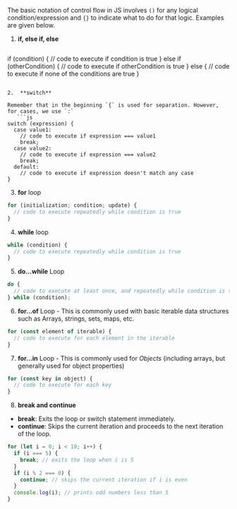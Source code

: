The basic notation of control flow in JS involves `()` for any logical condition/expression and `{}` to indicate what to do for that logic. Examples are given below.
1. **if, else if, else**

   ```js
if (condition) {
  // code to execute if condition is true
} else if (otherCondition) {
  // code to execute if otherCondition is true
} else {
  // code to execute if none of the conditions are true
}
```

2.  **switch**

Remember that in the beginning `{` is used for separation. However, for cases, we use `:`
   ```js
switch (expression) {
  case value1:
    // code to execute if expression === value1
    break;
  case value2:
    // code to execute if expression === value2
    break;
  default:
    // code to execute if expression doesn't match any case
}
```

3. **for** loop
```js
for (initialization; condition; update) {
  // code to execute repeatedly while condition is true
}
```

4. **while** loop
```js
while (condition) {
  // code to execute repeatedly while condition is true
}
```

5.  **do...while** Loop
```js
do {
  // code to execute at least once, and repeatedly while condition is true
} while (condition);

```

6. **for...of** Loop - This is commonly used with basic iterable data structures such as Arrays, strings, sets, maps, etc.
```js
for (const element of iterable) {
  // code to execute for each element in the iterable
}
```

7. **for...in** Loop - This is commonly used for *Objects* (including arrays, but generally used for object properties)
```js
for (const key in object) {
  // code to execute for each key
}
```

8. **break and continue** 
- **break**: Exits the loop or switch statement immediately.
- **continue**: Skips the current iteration and proceeds to the next iteration of the loop.
```js
for (let i = 0; i < 10; i++) {
  if (i === 5) {
    break; // exits the loop when i is 5
  }
  if (i % 2 === 0) {
    continue; // skips the current iteration if i is even
  }
  console.log(i); // prints odd numbers less than 5
}
```
